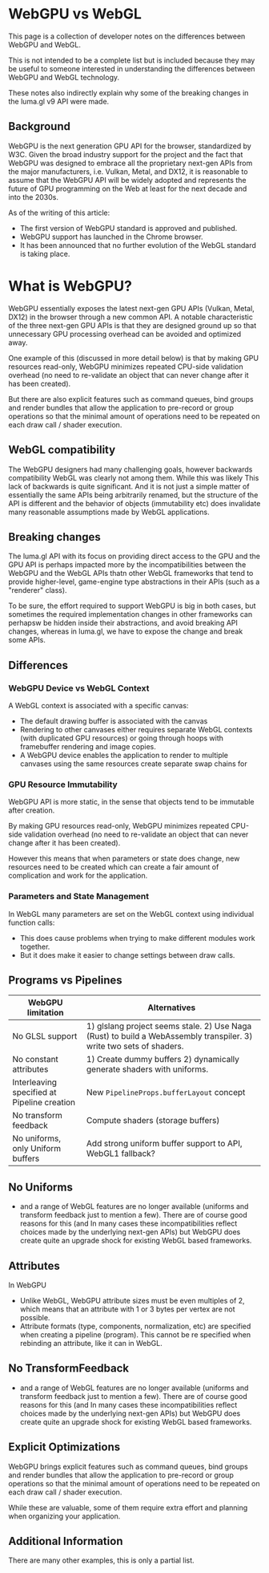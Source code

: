# WebGPU vs WebGL

This page is a collection of developer notes on the differences between WebGPU and WebGL. 

This is not intended to be a complete list but is included because they may be useful to someone interested in understanding the differences between WebGPU and WebGL technology. 

These notes also indirectly explain why some of the breaking changes in the luma.gl v9 API were made.

## Background

WebGPU is the next generation GPU API for the browser, standardized by W3C. 
Given the broad industry support for the project and the fact that WebGPU was designed to embrace all the proprietary next-gen APIs from the major manufacturers, i.e. Vulkan, Metal, and DX12, it is reasonable to assume that the WebGPU API will be widely adopted and represents the future of GPU programming on the Web at least for the next decade and into the 2030s. 

As of the writing of this article:

- The first version of WebGPU standard is approved and published.
- WebGPU support has launched in the Chrome browser.
- It has been announced that no further evolution of the WebGL standard is taking place.

# What is WebGPU?

WebGPU essentially exposes the latest next-gen GPU APIs (Vulkan, Metal, DX12) in the browser through a new common API. A notable characteristic of the three next-gen GPU APIs is that they are designed ground up so that unnecessary GPU processing overhead can be avoided and optimized away. 

One example of this (discussed in more detail below) is that by making GPU resources read-only, WebGPU minimizes repeated CPU-side validation overhead (no need to re-validate an object that can never change after it has been created).

But there are also explicit features such as command queues, bind groups and render bundles that allow the application to pre-record or group operations so that the minimal amount of operations need to be repeated on each draw call / shader execution.

## WebGL compatibility

The WebGPU designers had many challenging goals, however backwards compatibility WebGL was  clearly not among them. While this was likely This lack of backwards is quite significant. And it is not just a simple matter of essentially the same APIs being arbitrarily renamed, but the structure of the API is  different and the behavior of objects (immutability etc) does invalidate many reasonable assumptions made by WebGL applications. 

## Breaking changes

The luma.gl API with its focus on providing direct access to the GPU and the GPU API is perhaps impacted more by the incompatibilities between the WebGPU and the WebGL APIs thatn other  WebGL frameworks that tend to provide higher-level, game-engine type abstractions in their APIs (such as a "renderer" class). 

To be sure, the effort required to support WebGPU is big in both cases, but sometimes the required implementation changes in other frameworks can perhapsw be hidden inside their abstractions, and avoid breaking API changes, whereas in luma.gl, we have to expose the change and break some APIs.

## Differences

### WebGPU Device vs WebGL Context

A WebGL context is associated with a specific canvas:

- The default drawing buffer is associated with the canvas
- Rendering to other canvases either requires separate WebGL contexts (with duplicated GPU resources) or going through hoops with framebuffer rendering and image copies.
- A WebGPU device enables the application to render to multiple canvases using the same resources create separate swap chains for 

### GPU Resource Immutability

WebGPU API is more static, in the sense that objects tend to be immutable after creation.

By making GPU resources read-only, WebGPU minimizes repeated CPU-side validation overhead (no need to re-validate an object that can never change after it has been created).

However this means that when parameters or state does change, new resources need to be created which can create a fair amount of complication and work for the application.

### Parameters and State Management

In WebGL many parameters are set on the WebGL context using individual function calls:

- This does cause problems when trying to make different modules work together.
- But it does make it easier to change settings between draw calls.

## Programs vs Pipelines

| WebGPU limitation                           | Alternatives                                                                                                        |
| ------------------------------------------- | ------------------------------------------------------------------------------------------------------------------- |
| No GLSL support                             | 1) glslang project seems stale. 2) Use Naga (Rust) to build a WebAssembly transpiler. 3) write two sets of shaders. |
| No constant attributes                      | 1) Create dummy buffers 2) dynamically generate shaders with uniforms.                                              |
| Interleaving specified at Pipeline creation | New `PipelineProps.bufferLayout` concept                                                                               |
| No transform feedback                       | Compute shaders (storage buffers)                                                                                   |
| No uniforms, only Uniform buffers           | Add strong uniform buffer support to API, WebGL1 fallback?                                                          |

## No Uniforms

-  and a range of WebGL features are no longer available (uniforms and transform feedback just to mention a few). There are of course good reasons for this (and In many cases these incompatibilities reflect choices made by the underlying next-gen APIs) but WebGPU does create quite an upgrade shock for existing WebGL based frameworks. 

## Attributes

In WebGPU
- Unlike WebGL, WebGPU attribute sizes must be even multiples of 2, which means that an attribute with 1 or 3 bytes per vertex are not possible.
- Attribute formats (type, components, normalization, etc) are specified when creating a pipeline (program). This cannot be re specified when rebinding an attribute, like it can in WebGL.


## No TransformFeedback

-  and a range of WebGL features are no longer available (uniforms and transform feedback just to mention a few). There are of course good reasons for this (and In many cases these incompatibilities reflect choices made by the underlying next-gen APIs) but WebGPU does create quite an upgrade shock for existing WebGL based frameworks. 

## Explicit Optimizations

WebGPU brings explicit features such as command queues, bind groups and render bundles that allow the application to pre-record or group operations so that the minimal amount of operations need to be repeated on each draw call / shader execution.

While these are valuable, some of them require extra effort and planning when organizing your application.

## Additional Information

There are many other examples, this is only a partial list.